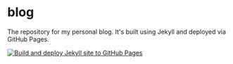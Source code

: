 # blog
The repository for my personal blog.  It's built using Jekyll and deployed via GitHub Pages.

[![Build and deploy Jekyll site to GitHub Pages](https://github.com/wintermuted/blog/actions/workflows/github-pages.yml/badge.svg)](https://github.com/wintermuted/blog/actions/workflows/github-pages.yml)
